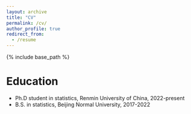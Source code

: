 ```yaml
---
layout: archive
title: "CV"
permalink: /cv/
author_profile: true
redirect_from:
  - /resume
---
```


{% include base_path %}

Education
======
* Ph.D student in statistics, Renmin University of China, 2022-present
* B.S. in statistics, Beijing Normal University, 2017-2022

